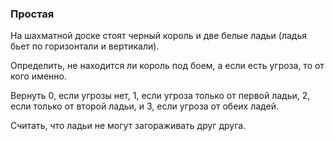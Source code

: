### Простая

Нa шахматной доске стоят черный король и две белые ладьи (ладья бьет по горизонтали и вертикали).

Определить, не находится ли король под боем, а если есть угроза, то от кого именно.

Вернуть 0, если угрозы нет, 1, если угроза только от первой ладьи, 2, если только от второй ладьи,
и 3, если угроза от обеих ладей.

Считать, что ладьи не могут загораживать друг друга.